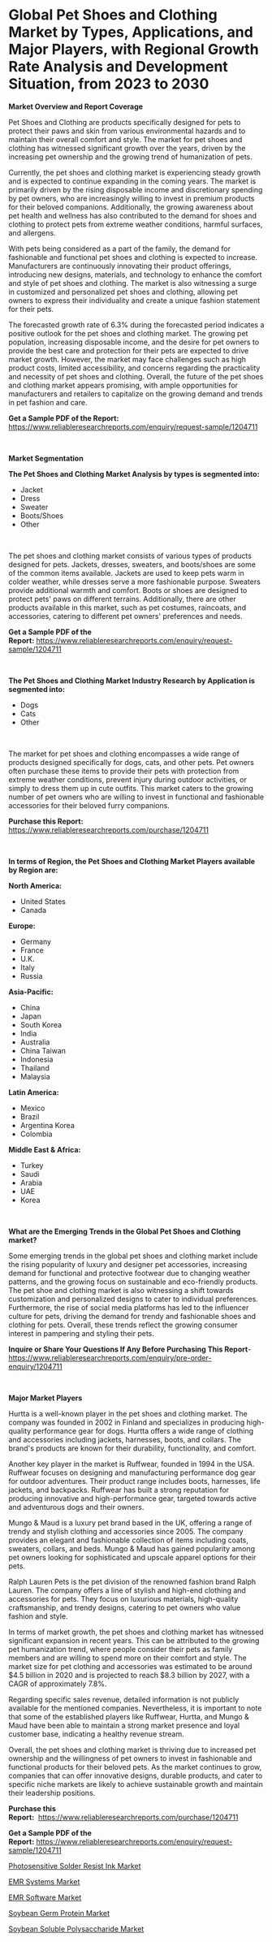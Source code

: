 <p><h1>Global Pet Shoes and Clothing Market by Types, Applications, and Major Players, with Regional Growth Rate Analysis and Development Situation, from 2023 to 2030</h1></p><p><strong>Market Overview and Report Coverage</strong></p>
<p><p>Pet Shoes and Clothing are products specifically designed for pets to protect their paws and skin from various environmental hazards and to maintain their overall comfort and style. The market for pet shoes and clothing has witnessed significant growth over the years, driven by the increasing pet ownership and the growing trend of humanization of pets.</p><p>Currently, the pet shoes and clothing market is experiencing steady growth and is expected to continue expanding in the coming years. The market is primarily driven by the rising disposable income and discretionary spending by pet owners, who are increasingly willing to invest in premium products for their beloved companions. Additionally, the growing awareness about pet health and wellness has also contributed to the demand for shoes and clothing to protect pets from extreme weather conditions, harmful surfaces, and allergens.</p><p>With pets being considered as a part of the family, the demand for fashionable and functional pet shoes and clothing is expected to increase. Manufacturers are continuously innovating their product offerings, introducing new designs, materials, and technology to enhance the comfort and style of pet shoes and clothing. The market is also witnessing a surge in customized and personalized pet shoes and clothing, allowing pet owners to express their individuality and create a unique fashion statement for their pets.</p><p>The forecasted growth rate of 6.3% during the forecasted period indicates a positive outlook for the pet shoes and clothing market. The growing pet population, increasing disposable income, and the desire for pet owners to provide the best care and protection for their pets are expected to drive market growth. However, the market may face challenges such as high product costs, limited accessibility, and concerns regarding the practicality and necessity of pet shoes and clothing. Overall, the future of the pet shoes and clothing market appears promising, with ample opportunities for manufacturers and retailers to capitalize on the growing demand and trends in pet fashion and care.</p></p>
<p><strong>Get a Sample PDF of the Report:</strong> <a href="https://www.reliableresearchreports.com/enquiry/request-sample/1204711">https://www.reliableresearchreports.com/enquiry/request-sample/1204711</a></p>
<p>&nbsp;</p>
<p><strong>Market Segmentation</strong></p>
<p><strong>The Pet Shoes and Clothing Market Analysis by types is segmented into:</strong></p>
<p><ul><li>Jacket</li><li>Dress</li><li>Sweater</li><li>Boots/Shoes</li><li>Other</li></ul></p>
<p>&nbsp;</p>
<p><p>The pet shoes and clothing market consists of various types of products designed for pets. Jackets, dresses, sweaters, and boots/shoes are some of the common items available. Jackets are used to keep pets warm in colder weather, while dresses serve a more fashionable purpose. Sweaters provide additional warmth and comfort. Boots or shoes are designed to protect pets' paws on different terrains. Additionally, there are other products available in this market, such as pet costumes, raincoats, and accessories, catering to different pet owners' preferences and needs.</p></p>
<p><strong>Get a Sample PDF of the Report:</strong>&nbsp;<a href="https://www.reliableresearchreports.com/enquiry/request-sample/1204711">https://www.reliableresearchreports.com/enquiry/request-sample/1204711</a></p>
<p>&nbsp;</p>
<p><strong>The Pet Shoes and Clothing Market Industry Research by Application is segmented into:</strong></p>
<p><ul><li>Dogs</li><li>Cats</li><li>Other</li></ul></p>
<p>&nbsp;</p>
<p><p>The market for pet shoes and clothing encompasses a wide range of products designed specifically for dogs, cats, and other pets. Pet owners often purchase these items to provide their pets with protection from extreme weather conditions, prevent injury during outdoor activities, or simply to dress them up in cute outfits. This market caters to the growing number of pet owners who are willing to invest in functional and fashionable accessories for their beloved furry companions.</p></p>
<p><strong>Purchase this Report:</strong>&nbsp; <a href="https://www.reliableresearchreports.com/purchase/1204711">https://www.reliableresearchreports.com/purchase/1204711</a></p>
<p>&nbsp;</p>
<p><strong>In terms of Region, the Pet Shoes and Clothing Market Players available by Region are:</strong></p>
<p>
    <p> <strong> North America: </strong>
        <ul>
            <li>United States</li>
            <li>Canada</li>
        </ul>
        </p> 
    <p> <strong> Europe: </strong>
        <ul>
            <li>Germany</li>
            <li>France</li>
            <li>U.K.</li>
            <li>Italy</li>
            <li>Russia</li>
        </ul>
        </p> 
    <p> <strong> Asia-Pacific: </strong>
        <ul>
            <li>China</li>
            <li>Japan</li>
            <li>South Korea</li>
            <li>India</li>
            <li>Australia</li>
            <li>China Taiwan</li>
            <li>Indonesia</li>
            <li>Thailand</li>
            <li>Malaysia</li>
        </ul>
        </p> 
    <p> <strong> Latin America: </strong>
        <ul>
            <li>Mexico</li>
            <li>Brazil</li>
            <li>Argentina Korea</li>
            <li>Colombia</li>
        </ul>
        </p> 
    <p> <strong> Middle East & Africa: </strong>
        <ul>
            <li>Turkey</li>
            <li>Saudi</li>
            <li>Arabia</li>
            <li>UAE</li>
            <li>Korea</li>
        </ul>
    </p>
    </p>
<p>&nbsp;</p>
<p><strong>What are the Emerging Trends in the Global Pet Shoes and Clothing market?</strong></p>
<p><p>Some emerging trends in the global pet shoes and clothing market include the rising popularity of luxury and designer pet accessories, increasing demand for functional and protective footwear due to changing weather patterns, and the growing focus on sustainable and eco-friendly products. The pet shoe and clothing market is also witnessing a shift towards customization and personalized designs to cater to individual preferences. Furthermore, the rise of social media platforms has led to the influencer culture for pets, driving the demand for trendy and fashionable shoes and clothing for pets. Overall, these trends reflect the growing consumer interest in pampering and styling their pets.</p></p>
<p><strong>Inquire or Share Your Questions If Any Before Purchasing This Report</strong>- <a href="https://www.reliableresearchreports.com/enquiry/pre-order-enquiry/1204711">https://www.reliableresearchreports.com/enquiry/pre-order-enquiry/1204711</a></p>
<p>&nbsp;</p>
<p><strong>Major Market Players</strong></p>
<p><p>Hurtta is a well-known player in the pet shoes and clothing market. The company was founded in 2002 in Finland and specializes in producing high-quality performance gear for dogs. Hurtta offers a wide range of clothing and accessories including jackets, harnesses, boots, and collars. The brand's products are known for their durability, functionality, and comfort.</p><p>Another key player in the market is Ruffwear, founded in 1994 in the USA. Ruffwear focuses on designing and manufacturing performance dog gear for outdoor adventures. Their product range includes boots, harnesses, life jackets, and backpacks. Ruffwear has built a strong reputation for producing innovative and high-performance gear, targeted towards active and adventurous dogs and their owners.</p><p>Mungo & Maud is a luxury pet brand based in the UK, offering a range of trendy and stylish clothing and accessories since 2005. The company provides an elegant and fashionable collection of items including coats, sweaters, collars, and beds. Mungo & Maud has gained popularity among pet owners looking for sophisticated and upscale apparel options for their pets.</p><p>Ralph Lauren Pets is the pet division of the renowned fashion brand Ralph Lauren. The company offers a line of stylish and high-end clothing and accessories for pets. They focus on luxurious materials, high-quality craftsmanship, and trendy designs, catering to pet owners who value fashion and style.</p><p>In terms of market growth, the pet shoes and clothing market has witnessed significant expansion in recent years. This can be attributed to the growing pet humanization trend, where people consider their pets as family members and are willing to spend more on their comfort and style. The market size for pet clothing and accessories was estimated to be around $4.5 billion in 2020 and is projected to reach $8.3 billion by 2027, with a CAGR of approximately 7.8%.</p><p>Regarding specific sales revenue, detailed information is not publicly available for the mentioned companies. Nevertheless, it is important to note that some of the established players like Ruffwear, Hurtta, and Mungo & Maud have been able to maintain a strong market presence and loyal customer base, indicating a healthy revenue stream.</p><p>Overall, the pet shoes and clothing market is thriving due to increased pet ownership and the willingness of pet owners to invest in fashionable and functional products for their beloved pets. As the market continues to grow, companies that can offer innovative designs, durable products, and cater to specific niche markets are likely to achieve sustainable growth and maintain their leadership positions.</p></p>
<p><strong>Purchase this Report:</strong>&nbsp;&nbsp;<a href="https://www.reliableresearchreports.com/purchase/1204711">https://www.reliableresearchreports.com/purchase/1204711</a></p>
<p></p>
<p><strong>Get a Sample PDF of the Report:</strong>&nbsp;<a href="https://www.reliableresearchreports.com/enquiry/request-sample/1204711">https://www.reliableresearchreports.com/enquiry/request-sample/1204711</a></p>
<p><p><a href="https://github.com/GroverBarry/Market-Research-Report-List-2/blob/main/photosensitive-solder-resist-ink-market.md">Photosensitive Solder Resist Ink Market</a></p><p><a href="https://www.linkedin.com/pulse/emr-systems-market-size-share-global-analysis-report-2023/">EMR Systems Market</a></p><p><a href="https://www.linkedin.com/pulse/emr-software-market-size-growth-forecast-from-2023-2030/">EMR Software Market</a></p><p><a href="https://medium.com/@flee.calm.mark/soybean-germ-protein-nbsp-market-focuses-on-market-share-size-and-projected-forecast-till-2030-eaaad672c838">Soybean Germ Protein Market</a></p><p><a href="https://medium.com/@earn.only.flood/soybean-soluble-polysaccharide-market-size-and-market-trends-complete-industry-overview-2023-to-a5d6e2e56014">Soybean Soluble Polysaccharide Market</a></p></p>
